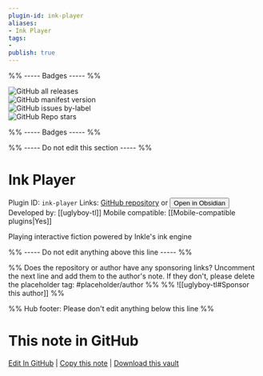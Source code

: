 ```yaml
---
plugin-id: ink-player
aliases:
- Ink Player
tags: 
- 
publish: true
---
```


%% ----- Badges ----- %%

![GitHub all releases](https://img.shields.io/github/downloads/uglyboy-tl/obsidian-ink-player/total?color=573E7A&logo=github&style=for-the-badge)   
![GitHub manifest version](https://img.shields.io/github/manifest-json/v/uglyboy-tl/obsidian-ink-player?color=573E7A&logo=github&style=for-the-badge)   
![GitHub issues by-label](https://img.shields.io/github/issues/uglyboy-tl/obsidian-ink-player/help%20wanted?color=573E7A&logo=github&style=for-the-badge)   
![GitHub Repo stars](https://img.shields.io/github/stars/uglyboy-tl/obsidian-ink-player?color=573E7A&logo=github&style=for-the-badge)

%% ----- Badges ----- %%

%% ----- Do not edit this section ----- %%

# Ink Player

Plugin ID: `ink-player`
Links: [GitHub repository](https://github.com/uglyboy-tl/obsidian-ink-player) or [<button id=HH>Open in Obsidian</button>](obsidian://show-plugin?id=ink-player)
Developed by: [[uglyboy-tl]]
Mobile compatible: [[Mobile-compatible plugins|Yes]]

Playing interactive fiction powered by Inkle's ink engine

%% ----- Do not edit anything above this line ----- %% 

%% Does the repository or author have any sponsoring links? Uncomment the next line and add them to the author's note. If they don't, please delete the placeholder tag: #placeholder/author %%
%% ![[uglyboy-tl#Sponsor this author]] %%

%% Hub footer: Please don't edit anything below this line %%

# This note in GitHub

<span class="git-footer">[Edit In GitHub](https://github.dev/obsidian-community/obsidian-hub/blob/main/02%20-%20Community%20Expansions/02.05%20All%20Community%20Expansions/Plugins/ink-player.md "git-hub-edit-note") | [Copy this note](https://raw.githubusercontent.com/obsidian-community/obsidian-hub/main/02%20-%20Community%20Expansions/02.05%20All%20Community%20Expansions/Plugins/ink-player.md "git-hub-copy-note") | [Download this vault](https://github.com/obsidian-community/obsidian-hub/archive/refs/heads/main.zip "git-hub-download-vault") </span>
